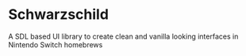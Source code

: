 # Schwarzschild
A SDL based UI library to create clean and vanilla looking interfaces in Nintendo Switch homebrews
